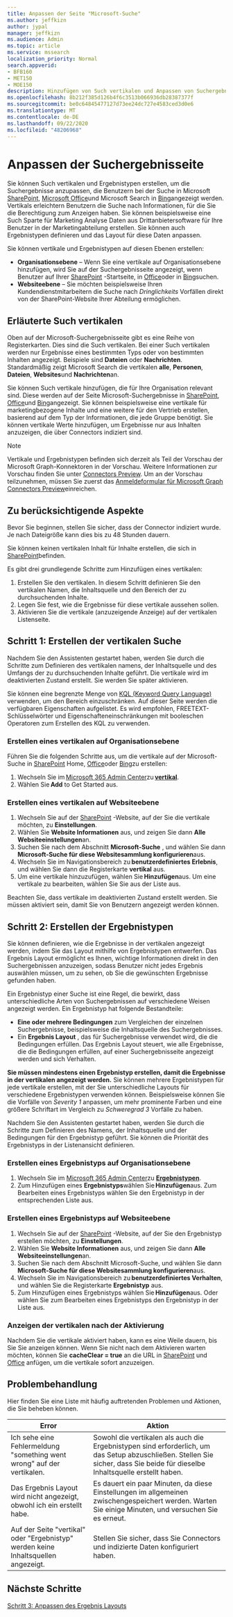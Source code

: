 ```yaml
---
title: Anpassen der Seite "Microsoft-Suche"
ms.author: jeffkizn
author: jypal
manager: jeffkizn
ms.audience: Admin
ms.topic: article
ms.service: mssearch
localization_priority: Normal
search.appverid:
- BFB160
- MET150
- MOE150
description: Hinzufügen von Such vertikalen und Anpassen von Suchergebnissen
ms.openlocfilehash: 8b212f385d126b4f6c3513b066936db28387377f
ms.sourcegitcommit: be0c64845477127d73ee24dc727e4583ced3d0e6
ms.translationtype: MT
ms.contentlocale: de-DE
ms.lasthandoff: 09/22/2020
ms.locfileid: "48206968"
---
```

# <a name="customize-the-search-results-page"></a>Anpassen der Suchergebnisseite

Sie können Such vertikalen und Ergebnistypen erstellen, um die Suchergebnisse anzupassen, die Benutzern bei der Suche in Microsoft [SharePoint](https://sharepoint.com/), [Microsoft Office](https://office.com)und Microsoft Search in [Bing](https://bing.com)angezeigt werden. Vertikals erleichtern Benutzern die Suche nach Informationen, für die Sie die Berechtigung zum Anzeigen haben. Sie können beispielsweise eine Such Sparte für Marketing Analyse Daten aus Drittanbietersoftware für Ihre Benutzer in der Marketingabteilung erstellen. Sie können auch Ergebnistypen definieren und das Layout für diese Daten anpassen.  

Sie können vertikale und Ergebnistypen auf diesen Ebenen erstellen:

- **Organisationsebene** – Wenn Sie eine vertikale auf Organisationsebene hinzufügen, wird Sie auf der Suchergebnisseite angezeigt, wenn Benutzer auf Ihrer [SharePoint](https://sharepoint.com/) -Startseite, in [Office](https://office.com)oder in [Bing](https://bing.com)suchen.
- **Websiteebene** – Sie möchten beispielsweise Ihren Kundendienstmitarbeitern die Suche nach *Dringlichkeits* Vorfällen direkt von der SharePoint-Website Ihrer Abteilung ermöglichen.

## <a name="search-verticals-explained"></a>Erläuterte Such vertikalen

Oben auf der Microsoft-Suchergebnisseite gibt es eine Reihe von Registerkarten. Dies sind die Such vertikalen. Bei einer Such vertikalen werden nur Ergebnisse eines bestimmten Typs oder von bestimmten Inhalten angezeigt. Beispiele sind **Dateien** oder **Nachrichten**. Standardmäßig zeigt Microsoft Search die vertikalen **alle**, **Personen**, **Dateien**, **Websites**und **Nachrichten**an.  

Sie können Such vertikale hinzufügen, die für Ihre Organisation relevant sind. Diese werden auf der Seite Microsoft-Suchergebnisse in [SharePoint](https://sharepoint.com/), [Office](https://Office.com)und [Bing](https://bing.com)angezeigt. Sie können beispielsweise eine vertikale für marketingbezogene Inhalte und eine weitere für den Vertrieb erstellen, basierend auf dem Typ der Informationen, die jede Gruppe benötigt. Sie können vertikale Werte hinzufügen, um Ergebnisse nur aus Inhalten anzuzeigen, die über Connectors indiziert sind.  

>[!NOTE]
> Vertikale und Ergebnistypen befinden sich derzeit als Teil der Vorschau der Microsoft Graph-Konnektoren in der Vorschau. Weitere Informationen zur Vorschau finden Sie unter [Connectors Preview](connectors-preview.md). Um an der Vorschau teilzunehmen, müssen Sie zuerst das [Anmeldeformular für Microsoft Graph Connectors Preview](https://forms.office.com/Pages/ResponsePage.aspx?id=v4j5cvGGr0GRqy180BHbRxWYgu82J_RFnMMATAS6_chUNVYwNU1CMDNZUDBSSDZKWVo2RDJDRjRLQi4u)einreichen.

## <a name="things-to-consider"></a>Zu berücksichtigende Aspekte

Bevor Sie beginnen, stellen Sie sicher, dass der Connector indiziert wurde. Je nach Dateigröße kann dies bis zu 48 Stunden dauern.

Sie können keinen vertikalen Inhalt für Inhalte erstellen, die sich in [SharePoint](https://sharepoint.com/)befinden.

Es gibt drei grundlegende Schritte zum Hinzufügen eines vertikalen:

1. Erstellen Sie den vertikalen. In diesem Schritt definieren Sie den vertikalen Namen, die Inhaltsquelle und den Bereich der zu durchsuchenden Inhalte.
2. Legen Sie fest, wie die Ergebnisse für diese vertikale aussehen sollen.  
3. Aktivieren Sie die vertikale (anzuzeigende Anzeige) auf der vertikalen Listenseite.

## <a name="step-1-create-the-search-vertical"></a>Schritt 1: Erstellen der vertikalen Suche

Nachdem Sie den Assistenten gestartet haben, werden Sie durch die Schritte zum Definieren des vertikalen namens, der Inhaltsquelle und des Umfangs der zu durchsuchenden Inhalte geführt. Die vertikale wird im deaktivierten Zustand erstellt. Sie werden Sie später aktivieren.

Sie können eine begrenzte Menge von [KQL (Keyword Query Language)](https://docs.microsoft.com/sharepoint/dev/general-development/keyword-query-language-kql-syntax-reference) verwenden, um den Bereich einzuschränken. Auf dieser Seite werden die verfügbaren Eigenschaften aufgelistet. Es wird empfohlen, FREETEXT-Schlüsselwörter und Eigenschafteneinschränkungen mit booleschen Operatoren zum Erstellen des KQL zu verwenden.

### <a name="create-a-vertical-at-the-organization-level"></a>Erstellen eines vertikalen auf Organisationsebene

Führen Sie die folgenden Schritte aus, um die vertikale auf der Microsoft-Suche in [SharePoint](https://sharepoint.com/) Home, [Office](https://office.com)oder [Bing](https://bing.com)zu erstellen:

1. Wechseln Sie im [Microsoft 365 Admin Center](https://admin.microsoft.com)zu [**vertikal**](https://admin.microsoft.com/Adminportal/Home#/MicrosoftSearch/verticals).
1. Wählen Sie **Add** to Get Started aus.  

### <a name="create-a-vertical-at-the-site-level"></a>Erstellen eines vertikalen auf Websiteebene

1. Wechseln Sie auf der [SharePoint](https://sharepoint.com/) -Website, auf der Sie die vertikale möchten, zu **Einstellungen**.
1. Wählen Sie **Website Informationen** aus, und zeigen Sie dann **Alle Websiteeinstellungen**an.
1. Suchen Sie nach dem Abschnitt **Microsoft-Suche** , und wählen Sie dann **Microsoft-Suche für diese Websitesammlung konfigurieren**aus.
1. Wechseln Sie im Navigationsbereich zu **benutzerdefiniertes Erlebnis**, und wählen Sie dann die Registerkarte **vertikal** aus.
1. Um eine vertikale hinzuzufügen, wählen Sie **Hinzufügen**aus.
  Um eine vertikale zu bearbeiten, wählen Sie Sie aus der Liste aus.

Beachten Sie, dass vertikale im deaktivierten Zustand erstellt werden. Sie müssen aktiviert sein, damit Sie von Benutzern angezeigt werden können.

## <a name="step-2-create-the-result-types"></a>Schritt 2: Erstellen der Ergebnistypen

Sie können definieren, wie die Ergebnisse in der vertikalen angezeigt werden, indem Sie das Layout mithilfe von Ergebnistypen entwerfen. Das Ergebnis Layout ermöglicht es Ihnen, wichtige Informationen direkt in den Suchergebnissen anzuzeigen, sodass Benutzer nicht jedes Ergebnis auswählen müssen, um zu sehen, ob Sie die gewünschten Ergebnisse gefunden haben.

Ein Ergebnistyp einer Suche ist eine Regel, die bewirkt, dass unterschiedliche Arten von Suchergebnissen auf verschiedene Weisen angezeigt werden. Ein Ergebnistyp hat folgende Bestandteile:

- **Eine oder mehrere Bedingungen** zum Vergleichen der einzelnen Suchergebnisse, beispielsweise die Inhaltsquelle des Suchergebnisses.  
- Ein **Ergebnis Layout** , das für Suchergebnisse verwendet wird, die die Bedingungen erfüllen. Das Ergebnis Layout steuert, wie alle Ergebnisse, die die Bedingungen erfüllen, auf einer Suchergebnisseite angezeigt werden und sich Verhalten.

**Sie müssen mindestens einen Ergebnistyp erstellen, damit die Ergebnisse in der vertikalen angezeigt werden.** Sie können mehrere Ergebnistypen für jede vertikale erstellen, mit der Sie unterschiedliche Layouts für verschiedene Ergebnistypen verwenden können. Beispielsweise können Sie die Vorfälle von *Severity 1* anpassen, um mehr prominente Farben und eine größere Schriftart im Vergleich zu *Schweregrad 3* Vorfälle zu haben.

Nachdem Sie den Assistenten gestartet haben, werden Sie durch die Schritte zum Definieren des Namens, der Inhaltsquelle und der Bedingungen für den Ergebnistyp geführt. Sie können die Priorität des Ergebnistyps in der Listenansicht definieren.
  
### <a name="create-a-result-type-at-the-organization-level"></a>Erstellen eines Ergebnistyps auf Organisationsebene

1. Wechseln Sie im [Microsoft 365 Admin Center](https://admin.microsoft.com)zu [**Ergebnistypen**](https://admin.microsoft.com/Adminportal/Home#/MicrosoftSearch/resulttypes).
1. Zum Hinzufügen eines **Ergebnistyps**wählen Sie **Hinzufügen**aus. Zum Bearbeiten eines Ergebnistyps wählen Sie den Ergebnistyp in der entsprechenden Liste aus.

### <a name="create-a-results-type-at-the-site-level"></a>Erstellen eines Ergebnistyps auf Websiteebene

1. Wechseln Sie auf der [SharePoint](https://sharepoint.com/) -Website, auf der Sie den Ergebnistyp erstellen möchten, zu **Einstellungen**.
1. Wählen Sie **Website Informationen** aus, und zeigen Sie dann **Alle Websiteeinstellungen**an.
1. Suchen Sie nach dem Abschnitt Microsoft-Suche, und wählen Sie dann **Microsoft-Suche für diese Websitesammlung konfigurieren**aus.
1. Wechseln Sie im Navigationsbereich zu **benutzerdefiniertes Verhalten**, und wählen Sie die Registerkarte **Ergebnistyp** aus.
1. Zum Hinzufügen eines Ergebnistyps wählen Sie **Hinzufügen**aus.  Oder wählen Sie zum Bearbeiten eines Ergebnistyps den Ergebnistyp in der Liste aus.

### <a name="view-the-vertical-after-its-enabled"></a>Anzeigen der vertikalen nach der Aktivierung

Nachdem Sie die vertikale aktiviert haben, kann es eine Weile dauern, bis Sie Sie anzeigen können. Wenn Sie nicht nach dem Aktivieren warten möchten, können Sie **cacheClear = true** an die URL in [SharePoint](https://sharepoint.com/) und [Office](https://office.com) anfügen, um die vertikale sofort anzuzeigen.

## <a name="troubleshooting"></a>Problembehandlung

Hier finden Sie eine Liste mit häufig auftretenden Problemen und Aktionen, die Sie beheben können.

|Error  |Aktion  |
|---------|---------|
| Ich sehe eine Fehlermeldung "something went wrong" auf der vertikalen. | Sowohl die vertikalen als auch die Ergebnistypen sind erforderlich, um das Setup abzuschließen. Stellen Sie sicher, dass Sie beide für dieselbe Inhaltsquelle erstellt haben. |
| Das Ergebnis Layout wird nicht angezeigt, obwohl ich ein erstellt habe. | Es dauert ein paar Minuten, da diese Einstellungen im allgemeinen zwischengespeichert werden. Warten Sie einige Minuten, und versuchen Sie es erneut.        |
| Auf der Seite "vertikal" oder "Ergebnistyp" werden keine Inhaltsquellen angezeigt. | Stellen Sie sicher, dass Sie Connectors und indizierte Daten konfiguriert haben.   |

## <a name="next-steps"></a>Nächste Schritte

[Schritt 3: Anpassen des Ergebnis Layouts](customize-results-layout.md)
